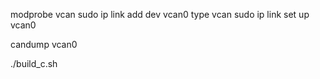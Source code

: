 modprobe vcan
sudo ip link add dev vcan0 type vcan
sudo ip link set up vcan0

candump vcan0

./build_c.sh 